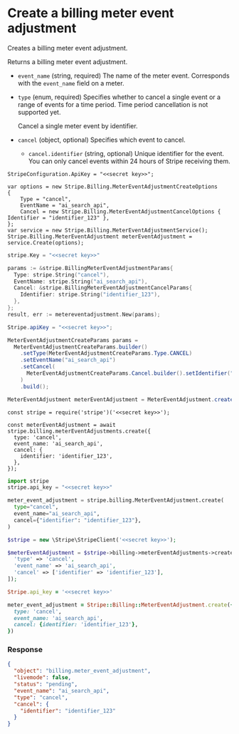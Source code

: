 # Create a billing meter event adjustment

Creates a billing meter event adjustment.

Returns a billing meter event adjustment.

- `event_name` (string, required)
  The name of the meter event. Corresponds with the `event_name` field on a meter.

- `type` (enum, required)
  Specifies whether to cancel a single event or a range of events for a time period. Time period cancellation is not supported yet.

  Cancel a single meter event by identifier.

- `cancel` (object, optional)
  Specifies which event to cancel.

  - `cancel.identifier` (string, optional)
    Unique identifier for the event. You can only cancel events within 24 hours of Stripe receiving them.

```dotnet
StripeConfiguration.ApiKey = "<<secret key>>";

var options = new Stripe.Billing.MeterEventAdjustmentCreateOptions
{
    Type = "cancel",
    EventName = "ai_search_api",
    Cancel = new Stripe.Billing.MeterEventAdjustmentCancelOptions { Identifier = "identifier_123" },
};
var service = new Stripe.Billing.MeterEventAdjustmentService();
Stripe.Billing.MeterEventAdjustment meterEventAdjustment = service.Create(options);
```

```go
stripe.Key = "<<secret key>>"

params := &stripe.BillingMeterEventAdjustmentParams{
  Type: stripe.String("cancel"),
  EventName: stripe.String("ai_search_api"),
  Cancel: &stripe.BillingMeterEventAdjustmentCancelParams{
    Identifier: stripe.String("identifier_123"),
  },
};
result, err := metereventadjustment.New(params);
```

```java
Stripe.apiKey = "<<secret key>>";

MeterEventAdjustmentCreateParams params =
  MeterEventAdjustmentCreateParams.builder()
    .setType(MeterEventAdjustmentCreateParams.Type.CANCEL)
    .setEventName("ai_search_api")
    .setCancel(
      MeterEventAdjustmentCreateParams.Cancel.builder().setIdentifier("identifier_123").build()
    )
    .build();

MeterEventAdjustment meterEventAdjustment = MeterEventAdjustment.create(params);
```

```node
const stripe = require('stripe')('<<secret key>>');

const meterEventAdjustment = await stripe.billing.meterEventAdjustments.create({
  type: 'cancel',
  event_name: 'ai_search_api',
  cancel: {
    identifier: 'identifier_123',
  },
});
```

```python
import stripe
stripe.api_key = "<<secret key>>"

meter_event_adjustment = stripe.billing.MeterEventAdjustment.create(
  type="cancel",
  event_name="ai_search_api",
  cancel={"identifier": "identifier_123"},
)
```

```php
$stripe = new \Stripe\StripeClient('<<secret key>>');

$meterEventAdjustment = $stripe->billing->meterEventAdjustments->create([
  'type' => 'cancel',
  'event_name' => 'ai_search_api',
  'cancel' => ['identifier' => 'identifier_123'],
]);
```

```ruby
Stripe.api_key = '<<secret key>>'

meter_event_adjustment = Stripe::Billing::MeterEventAdjustment.create({
  type: 'cancel',
  event_name: 'ai_search_api',
  cancel: {identifier: 'identifier_123'},
})
```

### Response

```json
{
  "object": "billing.meter_event_adjustment",
  "livemode": false,
  "status": "pending",
  "event_name": "ai_search_api",
  "type": "cancel",
  "cancel": {
    "identifier": "identifier_123"
  }
}
```